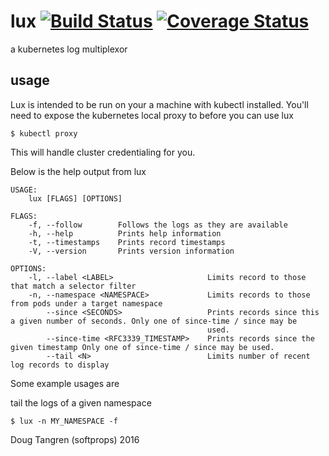 # lux [![Build Status](https://travis-ci.org/softprops/lux.svg?branch=master)](https://travis-ci.org/softprops/lux) [![Coverage Status](https://coveralls.io/repos/github/softprops/lux/badge.svg?branch=master)](https://coveralls.io/github/softprops/lux?branch=master)

a kubernetes log multiplexor

## usage

Lux is intended to be run on your a machine with kubectl installed. You'll need to expose the kubernetes local proxy to before you can use lux

```
$ kubectl proxy
```

This will handle cluster credentialing for you.

Below is the help output from lux

```
USAGE:
    lux [FLAGS] [OPTIONS]

FLAGS:
    -f, --follow        Follows the logs as they are available
    -h, --help          Prints help information
    -t, --timestamps    Prints record timestamps
    -V, --version       Prints version information

OPTIONS:
    -l, --label <LABEL>                     Limits record to those that match a selector filter
    -n, --namespace <NAMESPACE>             Limits records to those from pods under a target namespace
        --since <SECONDS>                   Prints records since this a given number of seconds. Only one of since-time / since may be
                                            used.
        --since-time <RFC3339_TIMESTAMP>    Prints records since the given timestamp Only one of since-time / since may be used.
        --tail <N>                          Limits number of recent log records to display
```


Some example usages are

tail the logs of a given namespace

```
$ lux -n MY_NAMESPACE -f
```


Doug Tangren (softprops) 2016
